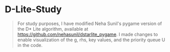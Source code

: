 # D-Lite-Study

> For study purposes, I have modified Neha Sunil's pygame version of the D* Lite algorithm, available at https://github.com/nehasunil/dstarlite_pygame. I made changes to enable visualization of the g, rhs, key values, and the priority queue U in the code.
